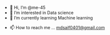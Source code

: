 - 👋 Hi, I’m @me-45
- 👀 I’m interested in Data science
- 🌱 I’m currently learning Machine learning
<!-- - 💞️ I’m looking to collaborate on ... -->
- 📫 How to reach me ... mdsaif0401@gmail.com

<!---
me-45/me-45 is a ✨ special ✨ repository because its `README.md` (this file) appears on your GitHub profile.
You can click the Preview link to take a look at your changes.
--->
